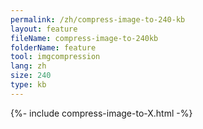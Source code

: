 ```yaml
---
permalink: /zh/compress-image-to-240-kb
layout: feature
fileName: compress-image-to-240kb
folderName: feature
tool: imgcompression
lang: zh
size: 240
type: kb
---
```


{%- include compress-image-to-X.html -%}
